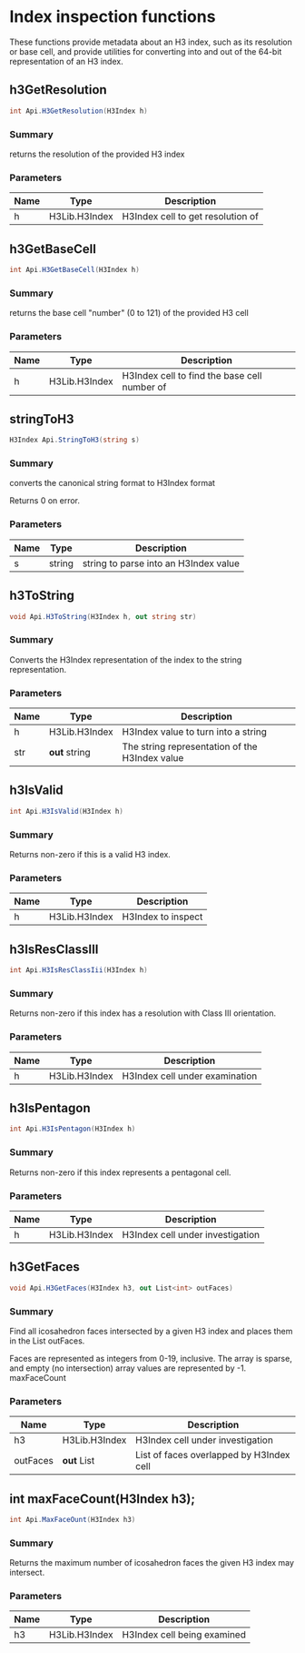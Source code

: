 # Index inspection functions

These functions provide metadata about an H3 index, such as its
resolution or base cell, and provide utilities for converting
into and out of the 64-bit representation of an H3 index.

## h3GetResolution
```c#
int Api.H3GetResolution(H3Index h)
```
### Summary
returns the resolution of the provided H3 index

### Parameters
| Name | Type | Description |
|------|------|-------------|
| h | H3Lib.H3Index | H3Index cell to get resolution of |

## h3GetBaseCell
```c#
int Api.H3GetBaseCell(H3Index h)
```
### Summary
returns the base cell "number" (0 to 121) of the provided H3 cell
### Parameters
| Name | Type | Description |
|------|------|-------------|
| h | H3Lib.H3Index | H3Index cell to find the base cell number of |

## stringToH3
```c#
H3Index Api.StringToH3(string s)
```
### Summary
converts the canonical string format to H3Index format

Returns 0 on error.
### Parameters
| Name | Type | Description |
|------|------|-------------|
| s | string | string to parse into an H3Index value |

## h3ToString
```c#
void Api.H3ToString(H3Index h, out string str)
```
### Summary
Converts the H3Index representation of the
index to the string representation.
### Parameters
| Name | Type | Description |
|------|------|-------------|
| h | H3Lib.H3Index | H3Index value to turn into a string |
| str | **out** string | The string representation of the H3Index value | 

## h3IsValid
```c#
int Api.H3IsValid(H3Index h)
```
### Summary
Returns non-zero if this is a valid H3 index.
### Parameters
| Name | Type | Description |
|------|------|-------------|
| h | H3Lib.H3Index | H3Index to inspect |

## h3IsResClassIII
```c#
int Api.H3IsResClassIii(H3Index h)
```
### Summary
Returns non-zero if this index has a resolution with
Class III orientation.
### Parameters
| Name | Type | Description |
|------|------|-------------|
| h | H3Lib.H3Index | H3Index cell under examination |

## h3IsPentagon
```c#
int Api.H3IsPentagon(H3Index h)
```
### Summary
Returns non-zero if this index represents a pentagonal cell.
### Parameters
| Name | Type | Description |
|------|------|-------------|
| h | H3Lib.H3Index | H3Index cell under investigation |

## h3GetFaces
```c#
void Api.H3GetFaces(H3Index h3, out List<int> outFaces)
```
### Summary
Find all icosahedron faces intersected by a given H3 index
and places them in the List<int> outFaces.

Faces are represented as integers from 0-19, inclusive.
The array is sparse, and empty (no intersection) array
values are represented by -1.
maxFaceCount
### Parameters
| Name | Type | Description |
|------|------|-------------|
| h3 | H3Lib.H3Index | H3Index cell under investigation |
| outFaces | **out** List<int> | List of faces overlapped by H3Index cell |

## int maxFaceCount(H3Index h3);
```c#
int Api.MaxFaceOunt(H3Index h3)
```
### Summary
Returns the maximum number of icosahedron faces the given H3
index may intersect.
### Parameters
| Name | Type | Description |
|------|------|-------------|
| h3 | H3Lib.H3Index | H3Index cell being examined |

